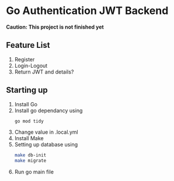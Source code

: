 # Go Authentication JWT Backend

**Caution: This project is not finished yet**

## Feature List
1. Register
2. Login-Logout
3. Return JWT and details?

## Starting up
1. Install Go
2. Install go dependancy using 
    ```bash
    go mod tidy
    ```
3. Change value in .local.yml
4. Install Make
4. Setting up database using
    ```bash
    make db-init
    make migrate
    ```
5. Run go main file
